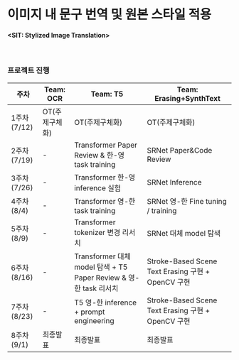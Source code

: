 # 이미지 내 문구 번역 및 원본 스타일 적용
#### <SIT: Stylized Image Translation>



<br/>

### 프로젝트 진행

| 주차 | Team: OCR | Team: T5 | Team: Erasing+SynthText |
| --- | --- | --- | --- |
| 1주차(7/12) | OT(주제구체화) | OT(주제구체화) | OT(주제구체화) |
| 2주차(7/19) | - | Transformer Paper Review & 한-영 task training | SRNet Paper&Code Review |
| 3주차(7/26) | - | Transformer 한-영 inference 실험 | SRNet Inference |
| 4주차(8/4) | - | Transformer 영-한 task training | SRNet 영-한 Fine tuning / training |
| 5주차(8/9) | - | Transformer tokenizer 변경 리서치 | SRNet 대체 model 탐색 |
| 6주차(8/16) | - |  Transformer 대체 model 탐색 + T5 Paper Review & 영-한 task 리서치 | Stroke-Based Scene Text Erasing 구현 + OpenCV 구현 |
| 7주차(8/23) | - | T5 영-한 inference + prompt engineering | Stroke-Based Scene Text Erasing 구현 + OpenCV 구현 |
| 8주차(9/1) | 최종발표 | 최종발표 | 최종발표 |


<br/>
